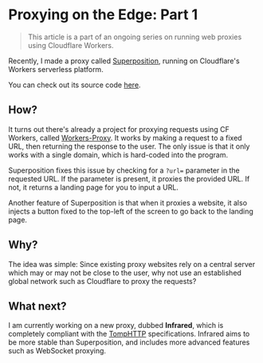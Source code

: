 # Proxying on the Edge: Part 1

> This article is a part of an ongoing series on running web proxies using Cloudflare Workers.

Recently, I made a proxy called [Superposition](https://superposition.bomberfish.ca), running on Cloudflare's Workers serverless platform.

You can check out its source code [here](https://github.com/BomberFish/Superposition).

## How?

It turns out there's already a project for proxying requests using CF Workers, called [Workers-Proxy](https://github.com/aD4wn/Workers-Proxy). It works by making a request to a fixed URL, then returning the response to the user. The only issue is that it only works with a single domain, which is hard-coded into the program.

Superposition fixes this issue by checking for a `?url=` parameter in the requested URL. If the parameter is present, it proxies the provided URL. If not, it returns a landing page for you to input a URL.

Another feature of Superposition is that when it proxies a website, it also injects a button fixed to the top-left of the screen to go back to the landing page.

## Why?

The idea was simple: Since existing proxy websites rely on a central server which may or may not be close to the user, why not use an established global network such as Cloudflare to proxy the requests?

## What next?

I am currently working on a new proxy, dubbed **Infrared**, which is completely compliant with the [TompHTTP](https://tomp.app) specifications. Infrared aims to be more stable than Superposition, and includes more advanced features such as WebSocket proxying.
